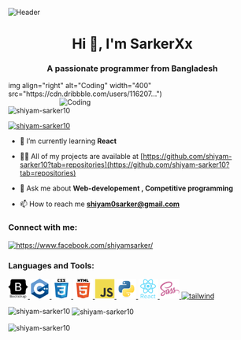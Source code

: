 ![Header](./your-header-image-name.png)
<h1 align="center">Hi 👋, I'm SarkerXx</h1>
<h3 align="center">A passionate programmer from Bangladesh</h3>img align="right" alt="Coding" width="400" src="https://cdn.dribbble.com/users/116207...")
<img align="right" alt="Coding" width="400" src="https://media0.giphy.com/media/qgQUggAC3Pfv687qPC/giphy.gif?cid=ecf05e47hkup0acca5dix6tnj69yba60fhh2c1idjivsgw5s&ep=v1_gifs_search&rid=giphy.gif&ct=g">


<p align="left"> <img src="https://komarev.com/ghpvc/?username=shiyam-sarker10&label=Profile%20views&color=0e75b6&style=flat" alt="shiyam-sarker10" /> </p>

<p align="left"> <a href="https://github.com/ryo-ma/github-profile-trophy"><img src="https://github-profile-trophy.vercel.app/?username=shiyam-sarker10" alt="shiyam-sarker10" /></a> </p>

- 🌱 I’m currently learning **React**

- 👨‍💻 All of my projects are available at [https://github.com/shiyam-sarker10?tab=repositories](https://github.com/shiyam-sarker10?tab=repositories)

- 💬 Ask me about **Web-developement , Competitive programming**

- 📫 How to reach me **shiyam0sarker@gmail.com**

<h3 align="left">Connect with me:</h3>
<p align="left">
<a href="https://fb.com/https://www.facebook.com/shiyamsarker/" target="blank"><img align="center" src="https://raw.githubusercontent.com/rahuldkjain/github-profile-readme-generator/master/src/images/icons/Social/facebook.svg" alt="https://www.facebook.com/shiyamsarker/" height="30" width="40" /></a>
</p>

<h3 align="left">Languages and Tools:</h3>
<p align="left"> <a href="https://getbootstrap.com" target="_blank" rel="noreferrer"> <img src="https://raw.githubusercontent.com/devicons/devicon/master/icons/bootstrap/bootstrap-plain-wordmark.svg" alt="bootstrap" width="40" height="40"/> </a> <a href="https://www.w3schools.com/cpp/" target="_blank" rel="noreferrer"> <img src="https://raw.githubusercontent.com/devicons/devicon/master/icons/cplusplus/cplusplus-original.svg" alt="cplusplus" width="40" height="40"/> </a> <a href="https://www.w3schools.com/css/" target="_blank" rel="noreferrer"> <img src="https://raw.githubusercontent.com/devicons/devicon/master/icons/css3/css3-original-wordmark.svg" alt="css3" width="40" height="40"/> </a> <a href="https://www.w3.org/html/" target="_blank" rel="noreferrer"> <img src="https://raw.githubusercontent.com/devicons/devicon/master/icons/html5/html5-original-wordmark.svg" alt="html5" width="40" height="40"/> </a> <a href="https://developer.mozilla.org/en-US/docs/Web/JavaScript" target="_blank" rel="noreferrer"> <img src="https://raw.githubusercontent.com/devicons/devicon/master/icons/javascript/javascript-original.svg" alt="javascript" width="40" height="40"/> </a> <a href="https://www.python.org" target="_blank" rel="noreferrer"> <img src="https://raw.githubusercontent.com/devicons/devicon/master/icons/python/python-original.svg" alt="python" width="40" height="40"/> </a> <a href="https://reactjs.org/" target="_blank" rel="noreferrer"> <img src="https://raw.githubusercontent.com/devicons/devicon/master/icons/react/react-original-wordmark.svg" alt="react" width="40" height="40"/> </a> <a href="https://sass-lang.com" target="_blank" rel="noreferrer"> <img src="https://raw.githubusercontent.com/devicons/devicon/master/icons/sass/sass-original.svg" alt="sass" width="40" height="40"/> </a> <a href="https://tailwindcss.com/" target="_blank" rel="noreferrer"> <img src="https://www.vectorlogo.zone/logos/tailwindcss/tailwindcss-icon.svg" alt="tailwind" width="40" height="40"/> </a> </p>

<p><img align="left" src="https://github-readme-stats.vercel.app/api/top-langs?username=shiyam-sarker10&show_icons=true&locale=en&layout=compact" alt="shiyam-sarker10" /></p>

<p>&nbsp;<img align="center" src="https://github-readme-stats.vercel.app/api?username=shiyam-sarker10&show_icons=true&locale=en" alt="shiyam-sarker10" /></p>

<p><img align="center" src="https://github-readme-streak-stats.herokuapp.com/?user=shiyam-sarker10&" alt="shiyam-sarker10" /></p>
